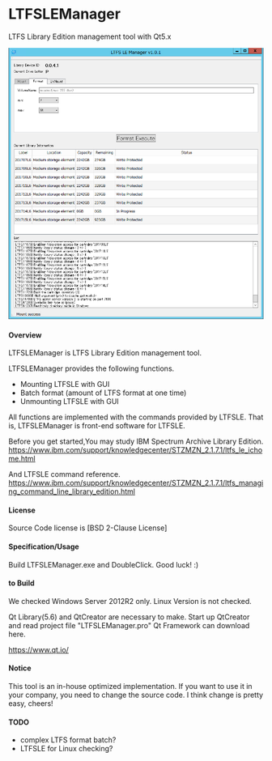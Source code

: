 # LTFSLEManager
LTFS Library Edition management tool with Qt5.x

![LTFSLEManager](https://github.com/KengoSawa2/LTFSLEManager/blob/master/SS/LTFSLEManager.png "LTFSLEManager")

#### Overview
LTFSLEManager is LTFS Library Edition management tool.

LTFSLEManager provides the following functions.

- Mounting LTFSLE with GUI
- Batch format (amount of LTFS format at one time)
- Unmounting LTFSLE with GUI

All functions are implemented with the commands provided by LTFSLE.
That is, LTFSLEManager is front-end software for LTFSLE.

Before you get started,You may study IBM Spectrum Archive Library Edition.
https://www.ibm.com/support/knowledgecenter/STZMZN_2.1.7.1/ltfs_le_ichome.html

And LTFSLE command reference.
https://www.ibm.com/support/knowledgecenter/STZMZN_2.1.7.1/ltfs_managing_command_line_library_edition.html

#### License

Source Code license is [BSD 2-Clause License]  

#### Specification/Usage

Build LTFSLEManager.exe and DoubleClick. Good luck! :)

#### to Build
We checked Windows Server 2012R2 only.
Linux Version is not checked.

Qt Library(5.6) and QtCreator are necessary to make.
Start up QtCreator and read project file "LTFSLEManager.pro"
Qt Framework can download here.

https://www.qt.io/

#### Notice
This tool is an in-house optimized implementation.
If you want to use it in your company, you need to change the source code.
I think change is pretty easy, cheers!

#### TODO
- complex LTFS format batch?
- LTFSLE for Linux checking?


